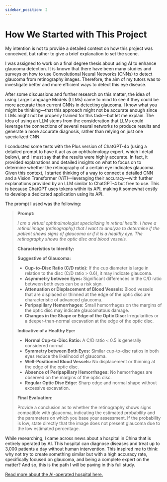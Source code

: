 ```yaml
---
sidebar_position: 2
---
```


# How We Started with This Project

My intention is not to provide a detailed context on how this project was conceived, but rather to give a brief explanation to set the scene.

I was assigned to work on a final degree thesis about using AI to enhance glaucoma detection. It is known that there have been many studies and surveys on how to use Convolutional Neural Networks (CNNs) to detect glaucoma from retinography images. Therefore, the aim of my tutors was to investigate better and more efficient ways to detect this eye disease.

After some discussions and further research on this matter, the idea of using Large Language Models (LLMs) came to mind to see if they could be more accurate than current CNNs in detecting glaucoma. I know what you might be thinking—that this approach might not be accurate enough since LLMs might not be properly trained for this task—but let me explain. The idea of using an LLM stems from the consideration that LLMs could leverage the connections of several neural networks to produce results and generate a more accurate diagnosis, rather than relying on just one specialized CNN.

I conducted some tests with the Plus version of ChatGPT-4o (using a detailed prompt to have it act as an ophthalmology expert, which I detail below), and I must say that the results were highly accurate. In fact, it provided explanations and detailed insights on what to focus on to determine whether the retinography of a certain eye indicates glaucoma. Given this context, I started thinking of a way to connect a detailed CNN and a Vision Transformer (ViT)—leveraging their accuracy—with further explanations provided by an LLM similar to ChatGPT-4 but free to use. This is because ChatGPT uses tokens within its API, making it somewhat costly to develop a dedicated application using its API.

The prompt I used was the following:

> **Prompt:**
> 
> *I am a virtual ophthalmologist specializing in retinal health. I have a retinal image (retinography) that I want to analyze to determine if the patient shows signs of glaucoma or if it is a healthy eye. The retinography shows the optic disc and blood vessels.*
> 
> **Characteristics to Identify:**
> 
> **Suggestive of Glaucoma:**
> 
> - **Cup-to-Disc Ratio (C/D ratio):** If the cup diameter is large in relation to the disc (C/D ratio > 0.6), it may indicate glaucoma.
> - **Asymmetry between Eyes:** Significant differences in the C/D ratio between both eyes can be a risk sign.
> - **Attenuation or Displacement of Blood Vessels:** Blood vessels that are displaced or thinned at the edge of the optic disc are characteristic of advanced glaucoma.
> - **Peripapillary Hemorrhages:** Small hemorrhages on the margins of the optic disc may indicate glaucomatous damage.
> - **Changes in the Shape or Edge of the Optic Disc:** Irregularities or a deeper-than-normal excavation at the edge of the optic disc.
> 
> **Indicative of a Healthy Eye:**
> 
> - **Normal Cup-to-Disc Ratio:** A C/D ratio < 0.5 is generally considered normal.
> - **Symmetry between Both Eyes:** Similar cup-to-disc ratios in both eyes reduce the likelihood of glaucoma.
> - **Well-Positioned Blood Vessels:** No displacement or thinning at the edge of the optic disc.
> - **Absence of Peripapillary Hemorrhages:** No hemorrhages are observed on the margins of the optic disc.
> - **Regular Optic Disc Edge:** Sharp edge and normal shape without excessive excavation.
> 
> **Final Evaluation:**
> 
> Provide a conclusion as to whether the retinography shows signs compatible with glaucoma, indicating the estimated probability and the parameters on which you base your assessment. If the probability is low, state directly that the image does not present glaucoma due to the low estimated percentage.

While researching, I came across news about a hospital in China that is entirely operated by AI. This hospital can diagnose diseases and treat up to 3,000 patients a day without human intervention. This inspired me to think: why not try to create something similar but with a high accuracy rate, specifically focused on glaucoma, and being a complete expert on the matter? And so, this is the path I will be paving in this full study.

[Read more about the AI-operated hospital here.](https://www.elespanol.com/omicrono/tecnologia/20240604/china-abre-primer-hospital-ia-mundo-puede-diagnosticar-enfermedades-tratar-pacientes-dia/860413996_0.html)